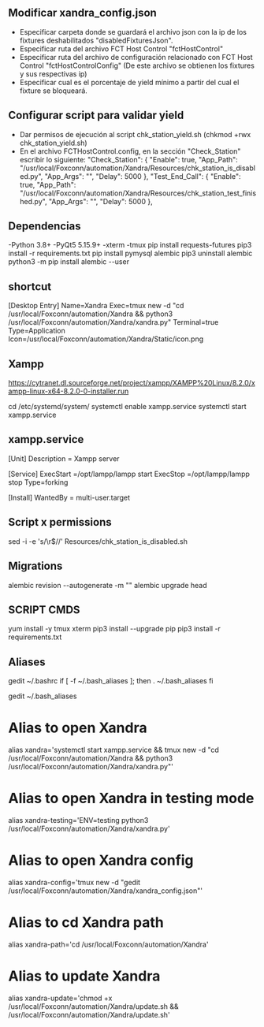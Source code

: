## Modificar xandra_config.json
- Especificar carpeta donde se guardará el archivo json con la ip de los fixtures deshabilitados "disabledFixturesJson".
- Especificar ruta del archivo FCT Host Control "fctHostControl"
- Especificar ruta del archivo de configuración relacionado con  FCT Host Control "fctHostControlConfig" (De este archivo se obtienen los fixtures y sus respectivas ip)
- Especificar cual es el porcentaje de yield mínimo a partir del cual el fixture se bloqueará.

## Configurar script para validar yield
- Dar permisos de ejecución al script chk_station_yield.sh (chkmod +rwx chk_station_yield.sh)
- En el archivo FCTHostControl.config, en la sección "Check_Station" escribir lo siguiente:
"Check_Station": {
    "Enable": true,
    "App_Path": "/usr/local/Foxconn/automation/Xandra/Resources/chk_station_is_disabled.py",
    "App_Args": "",
    "Delay": 5000
},
"Test_End_Call": {
    "Enable": true,
    "App_Path": "/usr/local/Foxconn/automation/Xandra/Resources/chk_station_test_finished.py",
    "App_Args": "",
    "Delay": 5000
},

## Dependencias
-Python 3.8+
-PyQt5 5.15.9+
-xterm
-tmux
pip install requests-futures
pip3 install -r requirements.txt
pip install pymysql
alembic
pip3 uninstall alembic
python3 -m pip install alembic --user

## shortcut
[Desktop Entry]
Name=Xandra
Exec=tmux new -d "cd /usr/local/Foxconn/automation/Xandra && python3 /usr/local/Foxconn/automation/Xandra/xandra.py"
Terminal=true
Type=Application
Icon=/usr/local/Foxconn/automation/Xandra/Static/icon.png

## Xampp
https://cytranet.dl.sourceforge.net/project/xampp/XAMPP%20Linux/8.2.0/xampp-linux-x64-8.2.0-0-installer.run

cd /etc/systemd/system/
systemctl enable xampp.service
systemctl start xampp.service

## xampp.service
[Unit]
Description = Xampp server

[Service]
ExecStart =/opt/lampp/lampp start
ExecStop =/opt/lampp/lampp stop
Type=forking
  
[Install]
WantedBy = multi-user.target


## Script x permissions
sed -i -e 's/\r$//' Resources/chk_station_is_disabled.sh

## Migrations
alembic revision --autogenerate -m ""
alembic upgrade head

## SCRIPT CMDS
yum install -y tmux xterm
pip3 install --upgrade pip
pip3 install -r requirements.txt

## Aliases
gedit ~/.bashrc
if [ -f ~/.bash_aliases ]; then
. ~/.bash_aliases
fi

gedit ~/.bash_aliases

# Alias to open Xandra
alias xandra='systemctl start xampp.service && tmux new -d "cd /usr/local/Foxconn/automation/Xandra && python3 /usr/local/Foxconn/automation/Xandra/xandra.py"'

# Alias to open Xandra in testing mode
alias xandra-testing='ENV=testing python3 /usr/local/Foxconn/automation/Xandra/xandra.py'

# Alias to open Xandra config
alias xandra-config='tmux new -d "gedit /usr/local/Foxconn/automation/Xandra/xandra_config.json"'

# Alias to cd Xandra path
alias xandra-path='cd /usr/local/Foxconn/automation/Xandra'

# Alias to update Xandra
alias xandra-update='chmod +x /usr/local/Foxconn/automation/Xandra/update.sh && /usr/local/Foxconn/automation/Xandra/update.sh'